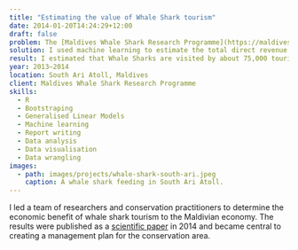 ```yaml
---
title: "Estimating the value of Whale Shark tourism"
date: 2014-01-20T14:24:29+12:00
draft: false
problem: The [Maldives Whale Shark Research Programme](https://maldiveswhalesharkresearch.org/) wanted to estimate the value that a healthy and thriving whale shark population has for local communities and the wider economy. Efforts to protect and Whale Sharks and their habitat in the Maldives were often hindered because the economic benefit of live animals is hard to quantify. Meanwhile, the economic case of extractive activities like fishing is more widely acknowledged by authorities. 
solution: I used machine learning to estimate the total direct revenue from Whale Shark tourism cost-effectively. Specifically, I used known expenditure data from liveaboards and tour boats and used it to estimate the expenditure from vessels we had no information about. Then, I combined that data with time-series models of visitation to the area and used bootstrap and jackknife resampling to quantify the uncertainty of our estimates. 
result: I estimated that Whale Sharks are visited by about 75,000 tourists. These tourists bring almost 10 million dollars to the local economy, on whale shark excursions alone. The results provided an impetus to enhanced protection and were central to creating a management plan for a marine protected area in 2019. It was the first time machine learning was used to calculate tourism expenditure for wildlife. The results were published as a [scientific paper](https://peerj.com/articles/515/) in 2014. 
year: 2013–2014
location: South Ari Atoll, Maldives
client: Maldives Whale Shark Research Programme
skills: 
  - R
  - Bootstraping
  - Generalised Linear Models
  - Machine learning
  - Report writing
  - Data analysis
  - Data visualisation
  - Data wrangling
images:
  - path: images/projects/whale-shark-south-ari.jpeg
    caption: A whale shark feeding in South Ari Atoll.
---
```


I led a team of researchers and conservation practitioners to determine the economic benefit of whale shark tourism to the Maldivian economy. The results were published as a [scientific paper](https://peerj.com/articles/515/) in 2014 and became central to creating a management plan for the conservation area.